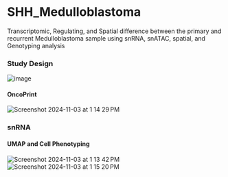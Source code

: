 # SHH_Medulloblastoma
Transcriptomic, Regulating, and Spatial difference between the primary and recurrent Medulloblastoma sample using snRNA, snATAC, spatial, and Genotyping analysis

### Study Design
![image](https://github.com/user-attachments/assets/9a953f78-8066-442d-9c74-9d40873a6a0e)

#### OncoPrint
![Screenshot 2024-11-03 at 1 14 29 PM](https://github.com/user-attachments/assets/f0521b02-23b9-4b3c-bf20-bbef6d9e336e)

### snRNA
#### UMAP and Cell Phenotyping
![Screenshot 2024-11-03 at 1 13 42 PM](https://github.com/user-attachments/assets/4dc64879-5806-427b-9d3a-6a5b2de4add4)
![Screenshot 2024-11-03 at 1 15 20 PM](https://github.com/user-attachments/assets/a4a71143-c103-49d9-92aa-699371a07507)

